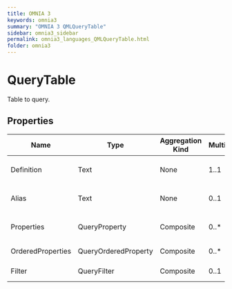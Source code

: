 ```yaml
---
title: OMNIA 3
keywords: omnia3
summary: "OMNIA 3 QMLQueryTable"
sidebar: omnia3_sidebar
permalink: omnia3_languages_QMLQueryTable.html
folder: omnia3
---
```


# QueryTable
Table to query.
## Properties

| Name | Type | Aggregation Kind | Multiplicity | Length | Description |
| --------- | --------- | --------- | --------- | --------- | --------- |
| Definition | Text | None | 1..1 | None | Name of the Entity Definition. |
| Alias | Text | None | 0..1 | None | Alias to the table selected. |
| Properties | QueryProperty | Composite | 0..* | None | Properties of the Table. |
| OrderedProperties | QueryOrderedProperty | Composite | 0..* | None | Properties to order. |
| Filter | QueryFilter | Composite | 0..1 | None | Condition to apply. |


